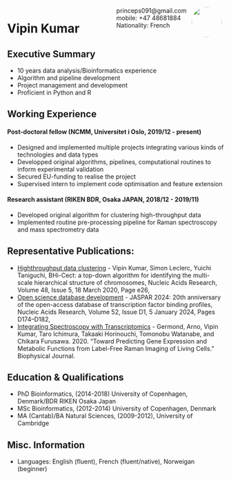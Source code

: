 <img style="float:right;border-radius:50%;width:70px;padding:6px" src="avatar-man.jpg" />

<span style="float:right;padding:6px"> 
  princeps091@gmail.com <br> mobile: +47 48681884 <br> Nationality: French
</span>

# Vipin Kumar  

## Executive Summary

* 10 years data analysis/Bioinformatics experience
* Algorithm and pipeline development
* Project management and development
* Proficient in Python and R

## Working Experience

#### Post-doctoral fellow (NCMM, Universitet i Oslo, 2019/12 - present) 

* Designed and implemented multiple projects integrating various kinds of technologies and data types
* Developped original algorithms, pipelines, computational routines to inform experimental validation
* Secured EU-funding to realise the project
* Supervised intern to implement code optimisation and feature extension

#### Research assistant (RIKEN BDR, Osaka JAPAN, 2018/12 - 2019/11) 

* Developed original algorithm for clustering high-throughput data
* Implemented routine pre-processing pipeline for Raman spectroscopy and mass spectrometry data

## Representative Publications: 

* [Highthroughput data clustering](https://doi.org/10.1093/nar/gkaa004) - Vipin Kumar, Simon Leclerc, Yuichi Taniguchi, BHi-Cect: a top-down algorithm for identifying the multi-scale hierarchical structure of chromosomes, Nucleic Acids Research, Volume 48, Issue 5, 18 March 2020, Page e26, 
* [Open science database development](https://doi.org/10.1093/nar/gkad1059) - JASPAR 2024: 20th anniversary of the open-access database of transcription factor binding profiles, Nucleic Acids Research, Volume 52, Issue D1, 5 January 2024, Pages D174–D182,
* [Integrating Spectroscopy with Transcriptomics](https://doi.org/10.1016/j.bpj.2019.11.2002.) - Germond, Arno, Vipin Kumar, Taro Ichimura, Takaaki Horinouchi, Tomonobu Watanabe, and Chikara Furusawa. 2020. “Toward Predicting Gene Expression and Metabolic Functions from Label-Free Raman Imaging of Living Cells.” Biophysical Journal.

## Education & Qualifications

* PhD Bioinformatics,              (2014-2018) University of Copenhagen, Denmark/BDR RIKEN Osaka Japan
* MSc Bioinformatics,              (2012-2014) University of Copenhagen, Denmark
* MA (Cantab)/BA Natural Sciences, (2009-2012), University of Cambridge
## Misc. Information

* Languages: English (fluent), French (fluent/native), Norweigan (beginner)
